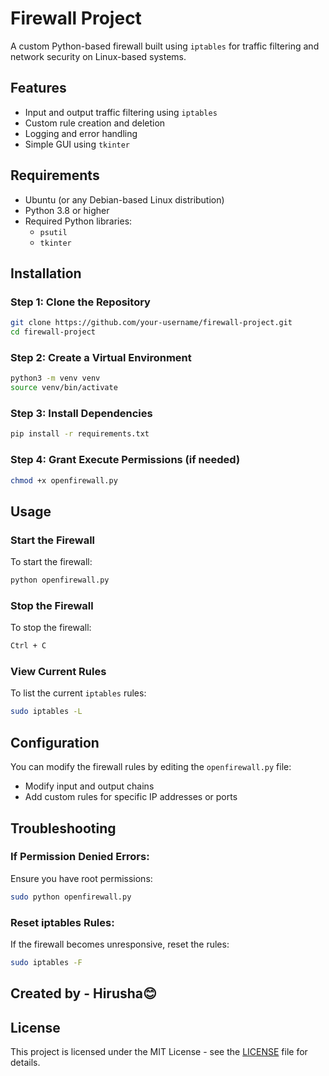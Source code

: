 # Firewall Project

A custom Python-based firewall built using `iptables` for traffic filtering and network security on Linux-based systems.

## Features
- Input and output traffic filtering using `iptables`
- Custom rule creation and deletion
- Logging and error handling
- Simple GUI using `tkinter`

## Requirements
- Ubuntu (or any Debian-based Linux distribution)
- Python 3.8 or higher
- Required Python libraries:
  - `psutil`
  - `tkinter`

## Installation

### Step 1: Clone the Repository
```bash
git clone https://github.com/your-username/firewall-project.git
cd firewall-project
```

### Step 2: Create a Virtual Environment
```bash
python3 -m venv venv
source venv/bin/activate
```

### Step 3: Install Dependencies
```bash
pip install -r requirements.txt
```

### Step 4: Grant Execute Permissions (if needed)
```bash
chmod +x openfirewall.py
```

## Usage

### Start the Firewall
To start the firewall:
```bash
python openfirewall.py
```

### Stop the Firewall
To stop the firewall:
```bash
Ctrl + C
```

### View Current Rules
To list the current `iptables` rules:
```bash
sudo iptables -L
```

## Configuration
You can modify the firewall rules by editing the `openfirewall.py` file:
- Modify input and output chains
- Add custom rules for specific IP addresses or ports

## Troubleshooting
### If Permission Denied Errors:
Ensure you have root permissions:
```bash
sudo python openfirewall.py
```

### Reset iptables Rules:
If the firewall becomes unresponsive, reset the rules:
```bash
sudo iptables -F
```

## Created by - Hirusha😊


## License
This project is licensed under the MIT License - see the [LICENSE](LICENSE) file for details.



